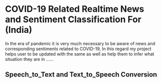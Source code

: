 # **COVID-19 Related Realtime News and Sentiment Classification For (India)**
In the era of pandemic it is very much necessary to be aware of news and corresponding sentiments related to COVID-19, In this regard my project helps user to be updated with the same as well as help them to infer what situation they are in ......

## **Speech_to_Text and Text_to_Speech Conversion** <h1> 
  


